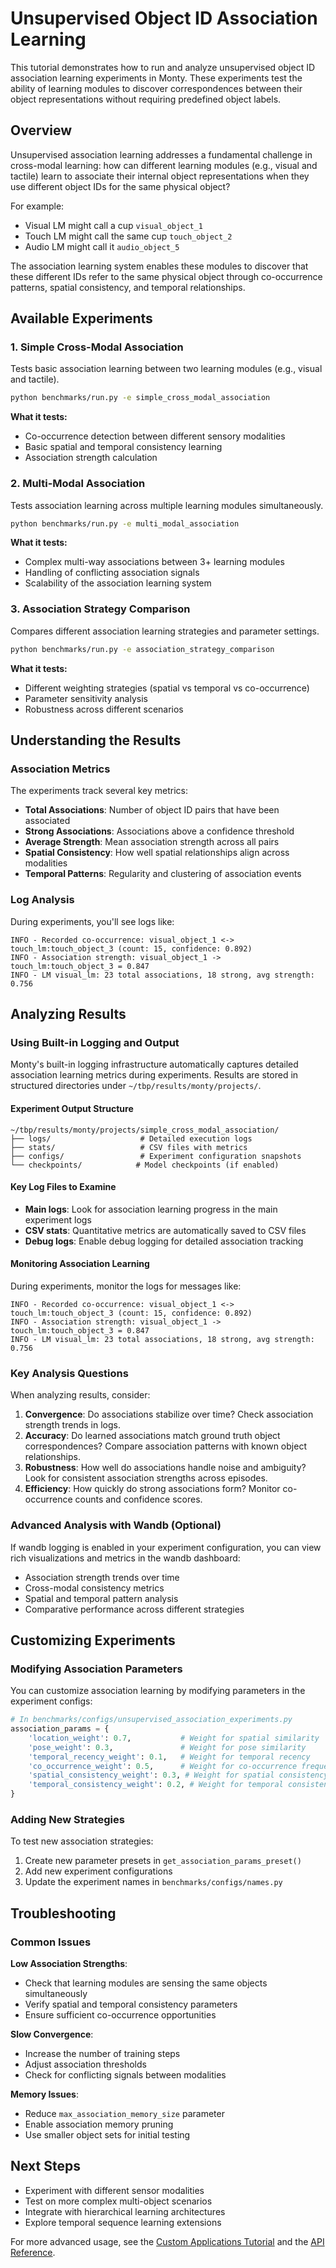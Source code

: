 # Unsupervised Object ID Association Learning

This tutorial demonstrates how to run and analyze unsupervised object ID association learning experiments in Monty. These experiments test the ability of learning modules to discover correspondences between their object representations without requiring predefined object labels.

## Overview

Unsupervised association learning addresses a fundamental challenge in cross-modal learning: how can different learning modules (e.g., visual and tactile) learn to associate their internal object representations when they use different object IDs for the same physical object?

For example:
- Visual LM might call a cup `visual_object_1`
- Touch LM might call the same cup `touch_object_2`
- Audio LM might call it `audio_object_5`

The association learning system enables these modules to discover that these different IDs refer to the same physical object through co-occurrence patterns, spatial consistency, and temporal relationships.

## Available Experiments

### 1. Simple Cross-Modal Association

Tests basic association learning between two learning modules (e.g., visual and tactile).

```bash
python benchmarks/run.py -e simple_cross_modal_association
```

**What it tests:**
- Co-occurrence detection between different sensory modalities
- Basic spatial and temporal consistency learning
- Association strength calculation

### 2. Multi-Modal Association

Tests association learning across multiple learning modules simultaneously.

```bash
python benchmarks/run.py -e multi_modal_association
```

**What it tests:**
- Complex multi-way associations between 3+ learning modules
- Handling of conflicting association signals
- Scalability of the association learning system

### 3. Association Strategy Comparison

Compares different association learning strategies and parameter settings.

```bash
python benchmarks/run.py -e association_strategy_comparison
```

**What it tests:**
- Different weighting strategies (spatial vs temporal vs co-occurrence)
- Parameter sensitivity analysis
- Robustness across different scenarios

## Understanding the Results

### Association Metrics

The experiments track several key metrics:

- **Total Associations**: Number of object ID pairs that have been associated
- **Strong Associations**: Associations above a confidence threshold
- **Average Strength**: Mean association strength across all pairs
- **Spatial Consistency**: How well spatial relationships align across modalities
- **Temporal Patterns**: Regularity and clustering of association events

### Log Analysis

During experiments, you'll see logs like:

```
INFO - Recorded co-occurrence: visual_object_1 <-> touch_lm:touch_object_3 (count: 15, confidence: 0.892)
INFO - Association strength: visual_object_1 -> touch_lm:touch_object_3 = 0.847
INFO - LM visual_lm: 23 total associations, 18 strong, avg strength: 0.756
```

## Analyzing Results

### Using Built-in Logging and Output

Monty's built-in logging infrastructure automatically captures detailed association learning metrics during experiments. Results are stored in structured directories under `~/tbp/results/monty/projects/`.

#### Experiment Output Structure

```
~/tbp/results/monty/projects/simple_cross_modal_association/
├── logs/                    # Detailed execution logs
├── stats/                   # CSV files with metrics
├── configs/                 # Experiment configuration snapshots
└── checkpoints/            # Model checkpoints (if enabled)
```

#### Key Log Files to Examine

- **Main logs**: Look for association learning progress in the main experiment logs
- **CSV stats**: Quantitative metrics are automatically saved to CSV files
- **Debug logs**: Enable debug logging for detailed association tracking

#### Monitoring Association Learning

During experiments, monitor the logs for messages like:

```
INFO - Recorded co-occurrence: visual_object_1 <-> touch_lm:touch_object_3 (count: 15, confidence: 0.892)
INFO - Association strength: visual_object_1 -> touch_lm:touch_object_3 = 0.847
INFO - LM visual_lm: 23 total associations, 18 strong, avg strength: 0.756
```

### Key Analysis Questions

When analyzing results, consider:

1. **Convergence**: Do associations stabilize over time? Check association strength trends in logs.
2. **Accuracy**: Do learned associations match ground truth object correspondences? Compare association patterns with known object relationships.
3. **Robustness**: How well do associations handle noise and ambiguity? Look for consistent association strengths across episodes.
4. **Efficiency**: How quickly do strong associations form? Monitor co-occurrence counts and confidence scores.

### Advanced Analysis with Wandb (Optional)

If wandb logging is enabled in your experiment configuration, you can view rich visualizations and metrics in the wandb dashboard:

- Association strength trends over time
- Cross-modal consistency metrics
- Spatial and temporal pattern analysis
- Comparative performance across different strategies

## Customizing Experiments

### Modifying Association Parameters

You can customize association learning by modifying parameters in the experiment configs:

```python
# In benchmarks/configs/unsupervised_association_experiments.py
association_params = {
    'location_weight': 0.7,           # Weight for spatial similarity
    'pose_weight': 0.3,               # Weight for pose similarity  
    'temporal_recency_weight': 0.1,   # Weight for temporal recency
    'co_occurrence_weight': 0.5,      # Weight for co-occurrence frequency
    'spatial_consistency_weight': 0.3, # Weight for spatial consistency
    'temporal_consistency_weight': 0.2, # Weight for temporal consistency
}
```

### Adding New Strategies

To test new association strategies:

1. Create new parameter presets in `get_association_params_preset()`
2. Add new experiment configurations
3. Update the experiment names in `benchmarks/configs/names.py`

## Troubleshooting

### Common Issues

**Low Association Strengths**: 
- Check that learning modules are sensing the same objects simultaneously
- Verify spatial and temporal consistency parameters
- Ensure sufficient co-occurrence opportunities

**Slow Convergence**:
- Increase the number of training steps
- Adjust association thresholds
- Check for conflicting signals between modalities

**Memory Issues**:
- Reduce `max_association_memory_size` parameter
- Enable association memory pruning
- Use smaller object sets for initial testing

## Next Steps

- Experiment with different sensor modalities
- Test on more complex multi-object scenarios  
- Integrate with hierarchical learning architectures
- Explore temporal sequence learning extensions

For more advanced usage, see the [Custom Applications Tutorial](using-monty-in-a-custom-application.md) and the [API Reference](../../api-reference/).
